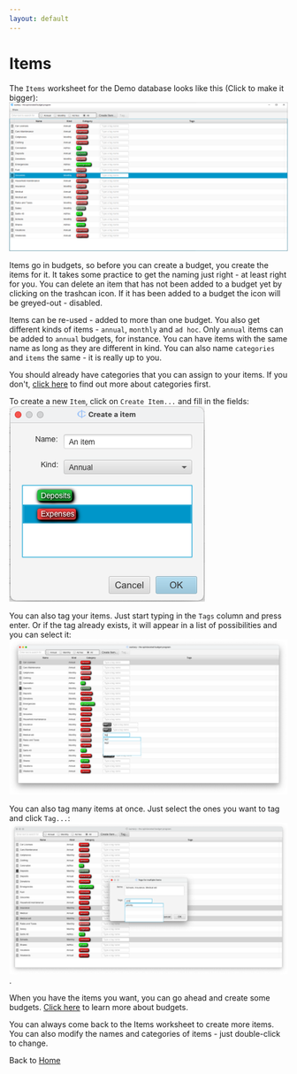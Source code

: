 ```yaml
---
layout: default
---
```

# Items
The `Items` worksheet for the Demo database looks like this (Click to make it bigger):  
[![Items worksheet](images/items_worksheet.png)](images/items_worksheet.png)

Items go in budgets, so before you can create a budget, you create the items for it.
It takes some practice to get the naming just right - at least right for you. You can delete
an item that has not been added to a budget yet by clicking on the trashcan icon. If
it has been added to a budget the icon will be greyed-out - disabled.

Items can be re-used - added to more than one budget. You also get different kinds
of items - `annual`, `monthly` and `ad hoc`. Only `annual` items can be added to `annual`
budgets, for instance. You can have items with the same name as long as they are
different in kind. You can also name `categories` and `items` the same - it is really
up to you.

You should already have categories that you can assign to your items. If you don't,
[click here](categories.markdown) to find out more about categories first.

To create a new `Item`, click on `Create Item...` and fill in the fields:  
![Create Item](images/create_item.png)

You can also tag your items. Just start typing in the `Tags` column and press enter.
Or if the tag already exists, it will appear in a list of possibilities and you can select 
it:
[![Item tagging](images/item_tagging.png)](images/item_tagging.png)

You can also tag many items at once. Just select the ones you want to tag and click `Tag...`:
[![Items tagging](images/items_tagging.png)](images/items_tagging.png).

When you have the items you want, you can go ahead and create some budgets. 
[Click here](budgets.markdown) to learn more about budgets.

You can always come back to the Items worksheet to create more items. You can also 
modify the names and categories of items - just double-click to change.

Back to [Home](index.markdown)
